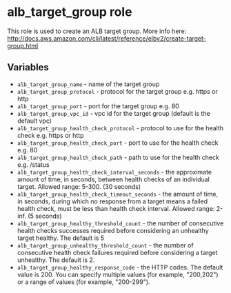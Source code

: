 # alb_target_group role
This role is used to create an ALB target group.  More info here: http://docs.aws.amazon.com/cli/latest/reference/elbv2/create-target-group.html

## Variables
* `alb_target_group_name` - name of the target group
* `alb_target_group_protocol` - protocol for the target group e.g. https or http
* `alb_target_group_port` - port for the target group e.g. 80
* `alb_target_group_vpc_id` - vpc id for the target group (default is the default vpc)
* `alb_target_group_health_check_protocol` - protocol to use for the health check e.g. https or http
* `alb_target_group_health_check_port` - port to use for the health check e.g. 80
* `alb_target_group_health_check_path` - path to use for the health check e.g. /status
* `alb_target_group_health_check_interval_seconds` - the approximate amount of time, in seconds, between health checks of an individual target. Allowed range: 5-300. (30 seconds)
* `alb_target_group_health_check_timeout_seconds` - the amount of time, in seconds, during which no response from a target means a failed health check, must be less than health check interval. Allowed range: 2-inf. (5 seconds)
* `alb_target_group_healthy_threshold_count` - the number of consecutive health checks successes required before considering an unhealthy target healthy. The default is 5
* `alb_target_group_unhealthy_threshold_count` - the number of consecutive health check failures required before considering a target unhealthy. The default is 2.
* `alb_target_group_healthy_response_code` - the HTTP codes. The default value is 200. You can specify multiple values (for example, "200,202") or a range of values (for example, "200-299").








